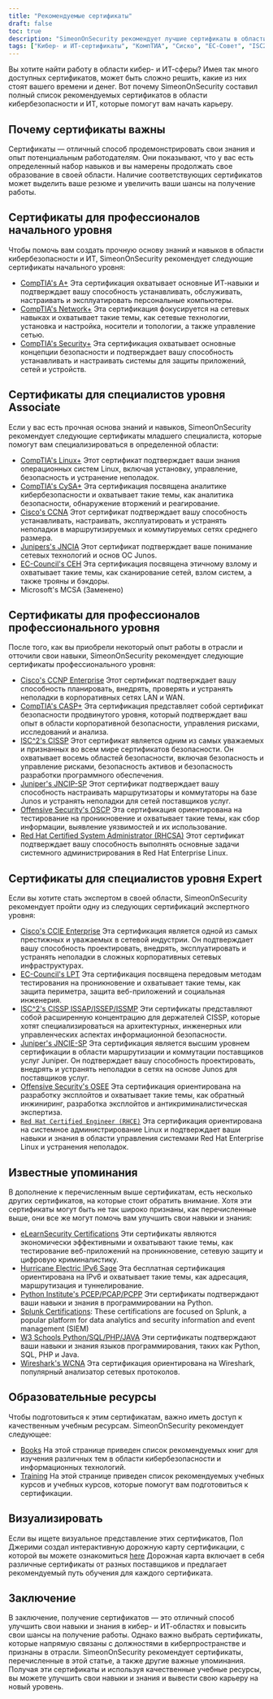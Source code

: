 ```yaml
---
title: "Рекомендуемые сертификаты"
draft: false
toc: true
description: "SimeonOnSecurity рекомендует лучшие сертификаты в области кибербезопасности и ИТ для тех, кто хочет работать. Список включает сертификаты CompTIA, Cisco, EC-Council, ISC2, Juniper, Microsoft и Offensive Security с разными уровнями знаний — Entry, Associate, Professional и Expert. Все перечисленные сертификаты напрямую связаны с должностями в киберпространстве и принесут большую пользу кандидату. Ознакомьтесь с интерактивной дорожной картой сертификации для визуального представления. Учебные ресурсы, такие как книги и обучение, также доступны."
tags: ["Кибер- и ИТ-сертификаты", "КомпТИА", "Сиско", "ЕС-Совет", "ISC2", "Можжевельник", "Майкрософт", "Наступательная безопасность", "профессионалы начального уровня", "Набор кибер-навыков", "Безопасность", "линукс", "CySA", "CCNA", "JNCIA", "ЦВЗ", "MCSA", "CCNP Предприятие", "КАСП", "CISSP", "JNCIP-СП", "OSCP", "RHCSA", "рекомендации", "книги", "обучение", "интерактивная дорожная карта сертификации"]
---
```

 Вы хотите найти работу в области кибер- и ИТ-сферы? Имея так много доступных сертификатов, может быть сложно решить, какие из них стоят вашего времени и денег. Вот почему SimeonOnSecurity составил полный список рекомендуемых сертификатов в области кибербезопасности и ИТ, которые помогут вам начать карьеру.

## Почему сертификаты важны

Сертификаты — отличный способ продемонстрировать свои знания и опыт потенциальным работодателям. Они показывают, что у вас есть определенный набор навыков и вы намерены продолжать свое образование в своей области. Наличие соответствующих сертификатов может выделить ваше резюме и увеличить ваши шансы на получение работы.

## Сертификаты для профессионалов начального уровня

Чтобы помочь вам создать прочную основу знаний и навыков в области кибербезопасности и ИТ, SimeonOnSecurity рекомендует следующие сертификаты начального уровня:

- [CompTIA's A+](https://www.comptia.org/certifications/a) Эта сертификация охватывает основные ИТ-навыки и подтверждает вашу способность устанавливать, обслуживать, настраивать и эксплуатировать персональные компьютеры.
- [CompTIA's Network+](https://www.comptia.org/certifications/network) Эта сертификация фокусируется на сетевых навыках и охватывает такие темы, как сетевые технологии, установка и настройка, носители и топологии, а также управление сетью.
- [CompTIA's Security+](https://www.comptia.org/certifications/security) Эта сертификация охватывает основные концепции безопасности и подтверждает вашу способность устанавливать и настраивать системы для защиты приложений, сетей и устройств.

## Сертификаты для специалистов уровня Associate

Если у вас есть прочная основа знаний и навыков, SimeonOnSecurity рекомендует следующие сертификаты младшего специалиста, которые помогут вам специализироваться в определенной области:

- [CompTIA's Linux+](https://www.comptia.org/certifications/linux) Этот сертификат подтверждает ваши знания операционных систем Linux, включая установку, управление, безопасность и устранение неполадок.
- [CompTIA's CySA+](https://www.comptia.org/certifications/cybersecurity-analyst) Эта сертификация посвящена аналитике кибербезопасности и охватывает такие темы, как аналитика безопасности, обнаружение вторжений и реагирование.
- [Cisco's CCNA](https://www.cisco.com/c/en/us/training-events/training-certifications/certifications/associate/ccna.html) Этот сертификат подтверждает вашу способность устанавливать, настраивать, эксплуатировать и устранять неполадки в маршрутизируемых и коммутируемых сетях среднего размера.
- [Junipers's JNCIA](https://www.juniper.net/us/en/training/certification/certification-tracks/sp-routing-switching-track?tab=jnciajunos) Этот сертификат подтверждает ваше понимание сетевых технологий и основ ОС Junos.
- [EC-Council's CEH](https://www.eccouncil.org/programs/certified-ethical-hacker-ceh/) Эта сертификация посвящена этичному взлому и охватывает такие темы, как сканирование сетей, взлом систем, а также трояны и бэкдоры.
- Microsoft's MCSA (Заменено)

## Сертификаты для профессионалов профессионального уровня

После того, как вы приобрели некоторый опыт работы в отрасли и отточили свои навыки, SimeonOnSecurity рекомендует следующие сертификаты профессионального уровня:

- [Cisco's CCNP Enterprise](https://www.cisco.com/c/en/us/training-events/training-certifications/certifications/professional/ccnp-enterprise.html) Этот сертификат подтверждает вашу способность планировать, внедрять, проверять и устранять неполадки в корпоративных сетях LAN и WAN.
- [CompTIA's CASP+](https://www.comptia.org/certifications/comptia-advanced-security-practitioner) Эта сертификация представляет собой сертификат безопасности продвинутого уровня, который подтверждает ваш опыт в области корпоративной безопасности, управления рисками, исследований и анализа.
- [ISC^2's CISSP](https://www.isc2.org/Certifications/CISSP#) Этот сертификат является одним из самых уважаемых и признанных во всем мире сертификатов безопасности. Он охватывает восемь областей безопасности, включая безопасность и управление рисками, безопасность активов и безопасность разработки программного обеспечения.
- [Juniper's JNCIP-SP](https://www.juniper.net/us/en/training/certification/certification-tracks/sp-routing-switching-track?tab=jncip-sp) Этот сертификат подтверждает вашу способность настраивать маршрутизаторы и коммутаторы на базе Junos и устранять неполадки для сетей поставщиков услуг.
- [Offensive Security's OSCP](https://www.offensive-security.com/pwk-oscp/) Эта сертификация ориентирована на тестирование на проникновение и охватывает такие темы, как сбор информации, выявление уязвимостей и их использование.
- [Red Hat Certified System Administrator (RHCSA)](https://www.redhat.com/en/services/certification/rhcsa) Этот сертификат подтверждает вашу способность выполнять основные задачи системного администрирования в Red Hat Enterprise Linux.

## Сертификаты для специалистов уровня Expert

Если вы хотите стать экспертом в своей области, SimeonOnSecurity рекомендует пройти одну из следующих сертификаций экспертного уровня:

- [Cisco's CCIE Enterprise](https://www.cisco.com/c/en/us/training-events/training-certifications/certifications/expert/ccie-enterprise-infrastructure.html) Эта сертификация является одной из самых престижных и уважаемых в сетевой индустрии. Он подтверждает вашу способность проектировать, внедрять, эксплуатировать и устранять неполадки в сложных корпоративных сетевых инфраструктурах.
- [EC-Council's LPT](https://www.eccouncil.org/programs/licensed-penetration-tester-lpt-master/) Эта сертификация посвящена передовым методам тестирования на проникновение и охватывает такие темы, как защита периметра, защита веб-приложений и социальная инженерия.
- [ISC^2's CISSP ISSAP/ISSEP/ISSMP](https://www.isc2.org/Certifications/CISSP-Concentrations) Эти сертификаты представляют собой расширенную концентрацию для держателей CISSP, которые хотят специализироваться на архитектурных, инженерных или управленческих аспектах информационной безопасности.
- [Juniper's JNCIE-SP](https://www.juniper.net/us/en/training/certification/certification-tracks/sp-routing-switching-track?tab=jnciesp) Эта сертификация является высшим уровнем сертификации в области маршрутизации и коммутации поставщиков услуг Juniper. Он подтверждает вашу способность проектировать, внедрять и устранять неполадки в сетях на основе Junos для поставщиков услуг.
- [Offensive Security's OSEE](https://www.offensive-security.com/awe-osee/) Эта сертификация ориентирована на разработку эксплойтов и охватывает такие темы, как обратный инжиниринг, разработка эксплойтов и антикриминалистическая экспертиза.
- [`Red Hat Certified Engineer (RHCE)`](https://www.redhat.com/en/services/certification/rhce) Эта сертификация ориентирована на системное администрирование Linux и подтверждает ваши навыки и знания в области управления системами Red Hat Enterprise Linux и устранения неполадок.

## Известные упоминания

В дополнение к перечисленным выше сертификатам, есть несколько других сертификатов, на которые стоит обратить внимание. Хотя эти сертификаты могут быть не так широко признаны, как перечисленные выше, они все же могут помочь вам улучшить свои навыки и знания:

- [eLearnSecurity Certifications](https://elearnsecurity.com/) Эти сертификаты являются экономически эффективными и охватывают такие темы, как тестирование веб-приложений на проникновение, сетевую защиту и цифровую криминалистику.
- [Hurricane Electric IPv6 Sage](https://ipv6.he.net/certification/) Эта бесплатная сертификация ориентирована на IPv6 и охватывает такие темы, как адресация, маршрутизация и туннелирование.
- [Python Institute's PCEP/PCAP/PCPP](https://pythoninstitute.org/certification/) Эти сертификаты подтверждают ваши навыки и знания в программировании на Python.
- [Splunk Certifications](https://www.splunk.com/en_us/training.html): These certifications are focused on Splunk, a popular platform for data analytics and security information and event management (SIEM)
- [W3 Schools Python/SQL/PHP/JAVA](https://www.w3schools.com/CERT/default.asp) Эти сертификаты подтверждают ваши навыки и знания языков программирования, таких как Python, SQL, PHP и Java.
- [Wireshark's WCNA](https://www.wcnacertification.com/) Эта сертификация ориентирована на Wireshark, популярный анализатор сетевых протоколов.

## Образовательные ресурсы

Чтобы подготовиться к этим сертификатам, важно иметь доступ к качественным учебным ресурсам. SimeonOnSecurity рекомендует следующее:

- [Books](https://simeononsecurity.ch/recommendations/books/) На этой странице приведен список рекомендуемых книг для изучения различных тем в области кибербезопасности и информационных технологий.
- [Training](https://simeononsecurity.ch/recommendations/learning_resources/) На этой странице приведен список рекомендуемых учебных курсов и учебных курсов, которые помогут вам подготовиться к сертификации.

## Визуализировать

Если вы ищете визуальное представление этих сертификатов, Пол Джерими создал интерактивную дорожную карту сертификации, с которой вы можете ознакомиться [here](https://pauljerimy.com/security-certification-roadmap/) Дорожная карта включает в себя различные сертификаты от разных поставщиков и предлагает рекомендуемый путь обучения для каждого сертификата.

## Заключение

В заключение, получение сертификатов — это отличный способ улучшить свои навыки и знания в кибер- и ИТ-областях и повысить свои шансы на получение работы. Однако важно выбрать сертификаты, которые напрямую связаны с должностями в киберпространстве и признаны в отрасли. SimeonOnSecurity рекомендует сертификаты, перечисленные в этой статье, а также другие важные упоминания. Получая эти сертификаты и используя качественные учебные ресурсы, вы можете улучшить свои навыки и знания и вывести свою карьеру на новый уровень.
